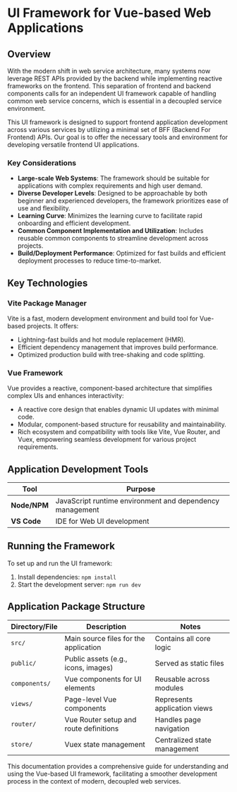 # UI Framework for Vue-based Web Applications

## Overview
With the modern shift in web service architecture, many systems now leverage REST APIs provided by the backend while implementing reactive frameworks on the frontend. This separation of frontend and backend components calls for an independent UI framework capable of handling common web service concerns, which is essential in a decoupled service environment. 

This UI framework is designed to support frontend application development across various services by utilizing a minimal set of BFF (Backend For Frontend) APIs. Our goal is to offer the necessary tools and environment for developing versatile frontend UI applications.

### Key Considerations
- **Large-scale Web Systems**: The framework should be suitable for applications with complex requirements and high user demand.
- **Diverse Developer Levels**: Designed to be approachable by both beginner and experienced developers, the framework prioritizes ease of use and flexibility.
- **Learning Curve**: Minimizes the learning curve to facilitate rapid onboarding and efficient development.
- **Common Component Implementation and Utilization**: Includes reusable common components to streamline development across projects.
- **Build/Deployment Performance**: Optimized for fast builds and efficient deployment processes to reduce time-to-market.

## Key Technologies

### Vite Package Manager
Vite is a fast, modern development environment and build tool for Vue-based projects. It offers:
- Lightning-fast builds and hot module replacement (HMR).
- Efficient dependency management that improves build performance.
- Optimized production build with tree-shaking and code splitting.

### Vue Framework
Vue provides a reactive, component-based architecture that simplifies complex UIs and enhances interactivity:
- A reactive core design that enables dynamic UI updates with minimal code.
- Modular, component-based structure for reusability and maintainability.
- Rich ecosystem and compatibility with tools like Vite, Vue Router, and Vuex, empowering seamless development for various project requirements.

## Application Development Tools

| Tool        | Purpose                                        |
|-------------|------------------------------------------------|
| **Node/NPM** | JavaScript runtime environment and dependency management |
| **VS Code** | IDE for Web UI development                    |

## Running the Framework

To set up and run the UI framework:
1. Install dependencies: `npm install`
2. Start the development server: `npm run dev`

## Application Package Structure

| Directory/File   | Description                            | Notes                     |
|------------------|----------------------------------------|---------------------------|
| `src/`           | Main source files for the application  | Contains all core logic   |
| `public/`        | Public assets (e.g., icons, images)    | Served as static files    |
| `components/`    | Vue components for UI elements         | Reusable across modules   |
| `views/`         | Page-level Vue components              | Represents application views |
| `router/`        | Vue Router setup and route definitions | Handles page navigation   |
| `store/`         | Vuex state management                  | Centralized state management |

This documentation provides a comprehensive guide for understanding and using the Vue-based UI framework, facilitating a smoother development process in the context of modern, decoupled web services.
